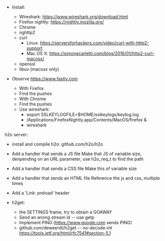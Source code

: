 - Install:
  - Wireshark: https://www.wireshark.org/download.html
  - Firefox nightly: https://nightly.mozilla.org/
  - Chrome
  - nghttp2
  - curl
    - Linux: https://serversforhackers.com/video/curl-with-http2-support
    - Mac OS X: https://simonecarletti.com/blog/2016/01/http2-curl-macosx/
  - openssl
  - libuv (macosx only)

- Observe https://www.fastly.com
  - With Firefox
  - Find the pushes
  - With Chrome
  - Find the pushes
  - Use wireshark:
    - export SSLKEYLOGFILE=$HOME/sslkeylogs/keylog.log
    - /Applications/FirefoxNightly.app/Contents/MacOS/firefox &
    - wireshark


h2o server:
  - install and compile h2o: github.com/h2o/h2o
  - Add a handler that sends a JS file
  Make that JS of variable size, denpending on an URL parameter, use
  h2o_req_t to find the path
  - Add a handler that sends a CSS file
  Make this of variable size
  - Add a handler that sends an HTML file
  Reference the js and css, multiple times
  - Add a 'Link: preload' header

- h2get:
  - the SETTINGS frame, try to obtain a GOAWAY
  - Send an wrong stream id -- use getp
  - Implement PING (https://www.google.com sends PING)
  - github.com/deweerdt/h2get -- no-decode-int
    https://tools.ietf.org/html/rfc7541#section-5.1
